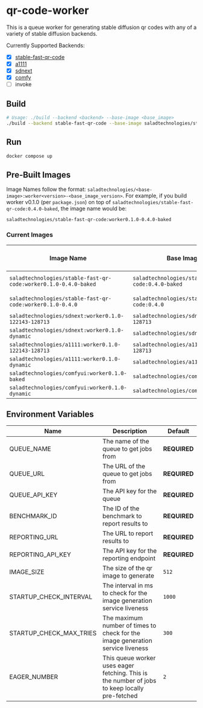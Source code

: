 # qr-code-worker
This is a queue worker for generating stable diffusion qr codes with any of a variety of stable diffusion backends.

Currently Supported Backends:
- [x] [stable-fast-qr-code](https://github.com/SaladTechnologies/stable-fast-qr-demo)
- [x] [a1111](https://github.com/SaladTechnologies/a1111-dynamic)
- [x] [sdnext](https://github.com/SaladTechnologies/sdnext-dynamic)
- [x] [comfy](https://github.com/SaladTechnologies/comfyui-dynamic)
- [ ] invoke

## Build
```bash
# Usage: ./build --backend <backend> --base-image <base_image>
./build --backend stable-fast-qr-code --base-image saladtechnologies/stable-fast-qr-code:0.4.0-baked
```

## Run
```bash
docker compose up
```

## Pre-Built Images

Image Names follow the format: `saladtechnologies/<base-image>:worker<version>-<base_image_version>`.
For example, if you build worker v0.1.0 (per `package.json`) on top of `saladtechnologies/stable-fast-qr-code:0.4.0-baked`, the image name would be:
```
saladtechnologies/stable-fast-qr-code:worker0.1.0-0.4.0-baked
```

### Current Images

| Image Name | Base Image | Worker Version | Backend | Models Baked In |
| ---------- | ---------- | -------------- | ------- | --------------- |
| `saladtechnologies/stable-fast-qr-code:worker0.1.0-0.4.0-baked` | `saladtechnologies/stable-fast-qr-code:0.4.0-baked` | `0.1.0` | `stable-fast-qr-code` | yes |
| `saladtechnologies/stable-fast-qr-code:worker0.1.0-0.4.0` | `saladtechnologies/stable-fast-qr-code:0.4.0` | `0.1.0` | `stable-fast-qr-code` | no |
| `saladtechnologies/sdnext:worker0.1.0-122143-128713` | `saladtechnologies/sdnext:122143-128713` | `0.1.0` | `sdnext` | yes |
| `saladtechnologies/sdnext:worker0.1.0-dynamic` | `saladtechnologies/sdnext:dynamic` | `0.1.0` | `sdnext` | no |
| `saladtechnologies/a1111:worker0.1.0-122143-128713` | `saladtechnologies/a1111:122143-128713` | `0.1.0` | `a1111` | yes |
| `saladtechnologies/a1111:worker0.1.0-dynamic` | `saladtechnologies/a1111:dynamic` | `0.1.0` | `a1111` | no |
| `saladtechnologies/comfyui:worker0.1.0-baked` | `saladtechnologies/comfyui:baked` | `0.1.0` | `comfy` | yes |
| `saladtechnologies/comfyui:worker0.1.0-dynamic` | `saladtechnologies/comfyui:dynamic` | `0.1.0` | `comfy` | no |


## Environment Variables

| Name | Description | Default |
| ---- | ----------- | ------- |
| QUEUE_NAME | The name of the queue to get jobs from | **REQUIRED** |
| QUEUE_URL | The URL of the queue to get jobs from | **REQUIRED** |
| QUEUE_API_KEY | The API key for the queue | **REQUIRED** |
| BENCHMARK_ID | The ID of the benchmark to report results to | **REQUIRED** |
| REPORTING_URL | The URL to report results to | **REQUIRED** |
| REPORTING_API_KEY | The API key for the reporting endpoint | **REQUIRED** |
| IMAGE_SIZE | The size of the qr image to generate | `512` |
| STARTUP_CHECK_INTERVAL | The interval in ms to check for the image generation service liveness | `1000` |
| STARTUP_CHECK_MAX_TRIES | The maximum number of times to check for the image generation service liveness | `300` |
| EAGER_NUMBER | This queue worker uses eager fetching. This is the number of jobs to keep locally pre-fetched | `2` |